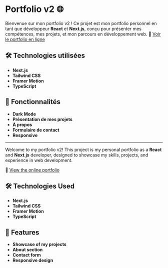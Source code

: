 # Portfolio v2 🌐

Bienvenue sur mon portfolio v2 ! Ce projet est mon portfolio personnel en tant que développeur **React** et **Next.js**, conçu pour présenter mes compétences, mes projets, et mon parcours en développement web.
🔗 [Voir le portfolio en ligne](https://ndr.vercel.app/)

## 🛠️ Technologies utilisées
 
- **Next.js** 
- **Tailwind CSS**
- **Framer Motion** 
- **TypeScript** 

## 🚀 Fonctionnalités

- **Dark Mode** 
- **Présentation de mes projets** 
- **À propos** 
- **Formulaire de contact**
- **Responsive**

__________

Welcome to my portfolio v2! This project is my personal portfolio as a **React** and **Next.js** developer, designed to showcase my skills, projects, and experience in web development.

🔗 [View the online portfolio](https://ndr.vercel.app/)

## 🛠️ Technologies Used

- **Next.js**
- **Tailwind CSS**
- **Framer Motion**
- **TypeScript**

## 🚀 Features

- **Showcase of my projects**
- **About section**
- **Contact form**
- **Responsive design**
